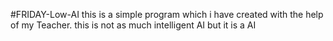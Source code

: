 #FRIDAY-Low-AI
this is a simple program which i have created with the help of my Teacher. this is not as much intelligent AI but it is a AI
